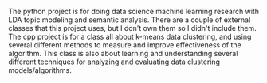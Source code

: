 The python project is for doing data science machine learning research with LDA topic modeling and semantic analysis. There are a couple of external classes that this project uses, but I don't own them so I didn't include them.
The cpp project is for a class all about k-means data clustering, and using several different methods to measure and improve effectiveness of the algorithm. This class is also about learning and understanding several different techniques for analyzing and evaluating data clustering models/algorithms.
